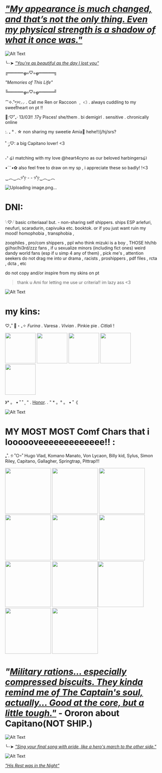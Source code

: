 # [_*"My appearance is much changed, and that’s not the only thing. Even my physical strength is a shadow of what it once was."*_](https://www.youtube.com/watch?v=2o2d7Nr_SN8)

![Alt Text](https://i.pinimg.com/736x/1a/3d/cd/1a3dcd6fa42ee740dd41a9884a12b9b8.jpg)

╰┈➤ [_*"You're as beautiful as the day I lost you"*_ ](https://www.youtube.com/watch?v=cnEHgx8gkeU&list=RDcnEHgx8gkeU&start_radio=1)

╔═════ஓ๑♡๑ஓ═════╗

 _"Memories of This Life"_

╚═════ஓ๑♡๑ஓ═════╝

⁀✧.˚•̩̩͙୨୧⸝⸝  . Call me Ren or Raccoon ﹐ ‹𝟹 . always cuddling to my sweetheart on pt !!

 🎀:♡˚₊‧ 13/03!! .17y Pisces! she/them . bi demigirl . sensitive . chronically online

 :. ₊ ° . ☆ non sharing my sweetie Amia🌻 hehe!!/j/hj/srs?

˚ ◌༘♡: a big Capitano lover! <3

 ˖⁺ ໒꒱ matching with my love @heart4cyno as our beloved harbingers໒꒱

•´¨•✿ also feel free to draw on my sp , i appreciate these so badly! !<3

‿︵‿︵୨˚̣̣̣୧ - - ୨˚̣̣̣୧‿︵‿︵

![[Uploading image.png…]()](https://i.pinimg.com/736x/02/be/d3/02bed3377e1fc0b72dc198f91220a751.jpg)

# DNI:

𓆩♡𓆪 basic criteriaaa! but. - non-sharing self shippers. ships ESP arlefuri, neufuri, scaradurin, capivuika etc. booktok. or if you just want ruin my mood!
homophobia , transphobia ,

zoophiles , pro/com shippers , ppl who think mizuki is a boy , THOSE hh/hb gi/hsr/hi3rd/zzz fans , if u sexualize minors (including fict ones) weird dandy world fans (esp if u simp 4 any of them) , pick me's , attention seekers do not drag me into ur drama , racists , proshippers , pdf files , rcta , dcta , etc

do not copy and/or inspire from my skins on pt

>thank u Ami for letting me use ur criteria!! im lazy ass <3

![Alt Text](https://i.pinimg.com/originals/6f/39/7d/6f397dcb6a817d450974c8de2afc94ae.gif)

# my kins:

♡₊˚ 🦢・₊✧ _Furina_ . Varesa . _Vivian_ . Pinkie pie . _Citlali_ !

<img src="https://i.pinimg.com/736x/27/f2/48/27f2489b699aa53898791495220f07cb.jpg" width="100"> <img src="https://i.pinimg.com/736x/4e/52/20/4e5220fab634fd7d251185cfdaa00cf4.jpg" width="100"> <img src="https://i.pinimg.com/736x/7d/a2/67/7da26729e93c4e6e5942ab4eeed32f1f.jpg" width="100"> <img src="https://i.pinimg.com/736x/c3/53/80/c353809d8002ffe9c31d5d8086401ad6.jpg" width="100"> <img src="https://i.pinimg.com/736x/6c/d3/10/6cd310afabd90850c8357f7b8679281b.jpg" width="100">

》* 。 • ˚ ˚ ˛ " .  [Honor](https://www.youtube.com/watch?v=jqFI2oHC3Ig). . " * 。° 。 • ˚《

![Alt Text](https://i.pinimg.com/736x/af/a2/dc/afa2dcc472ee3850a537fba2452121d4.jpg)

# MY MOST MOST Comf Chars that i loooooveeeeeeeeeeeee!! :   

ₓ˚. ୭ ˚○◦˚ Hugo Vlad, Komano Manato, Von Lycaon, Billy kid, Sylus, Simon Riley, Capitano, Gallagher, Springtrap, Pittrap!!!

<img src="https://i.pinimg.com/736x/bd/d7/3b/bdd73bd550d43f383a1ad376c18b24d4.jpg" width="150"> <img src="https://i.pinimg.com/736x/c4/7c/af/c47cafe816ed38457eea9af13fc94ae3.jpg" width="150"> <img src="https://i.pinimg.com/736x/a7/b1/e4/a7b1e407b77ec7c0a42242dabc590216.jpg" width="150"> <img src="https://i.pinimg.com/1200x/dd/4c/b2/dd4cb286754eabcc3242cadf3425aefb.jpg" width="150"> <img src="https://i.pinimg.com/736x/2d/b1/75/2db1759a700e497d60f8e358f1e4740c.jpg" width="150"> <img src="https://i.pinimg.com/736x/26/d8/d1/26d8d1875836cdf64fd054f23ef95dc0.jpg" width="150"> <img src="https://i.pinimg.com/736x/20/ed/5c/20ed5c1833d68d71f77e5dc3c618e44e.jpg" width="150"> <img src="https://i.pinimg.com/736x/c1/27/9d/c1279dc606ded899786ad1bd5f9ec65c.jpg" width="150"><img src="https://i.pinimg.com/736x/5e/48/d8/5e48d840a01acf8a0bb23305016ac9ef.jpg" width="150"> <img src="https://i.pinimg.com/736x/91/0b/23/910b233aa14fd6a810e4a9f6e1e27049.jpg" width="150"> <img src="https://i.pinimg.com/736x/c1/17/b7/c117b7f15f2dbfa256e50e5c81bf1a36.jpg" width="150">

# _"[Military rations... especially compressed biscuits. They kinda remind me of The Captain's soul, actually... Good at the core, but a little tough."](https://www.youtube.com/watch?v=BjPIxbIkw7M)_ - Ororon about Capitano(NOT SHIP.)


![Alt Text](https://i.pinimg.com/736x/85/5f/6b/855f6bdc64b54bc87a01992d98a69b14.jpg)

╰┈➤ [_*"Sing your final song with pride, like a hero's march to the other side."*_ ](https://www.youtube.com/watch?v=o3Dqe7ak-54&list=RDo3Dqe7ak-54&start_radio=1)


![Alt Text](https://i.pinimg.com/736x/3d/b8/f9/3db8f9296b2e5dfe7de80beef4829c68.jpg)

[*"His Rest was in the Night"*](https://www.youtube.com/watch?v=L-5vyf8LFOs&list=RDL-5vyf8LFOs&start_radio=1)
